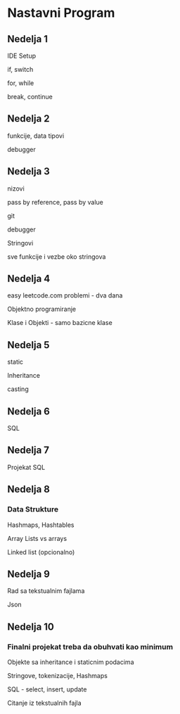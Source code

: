 # Nastavni Program 

## Nedelja 1
IDE Setup

if, switch

for, while 

break, continue

## Nedelja 2
funkcije, data tipovi

debugger

## Nedelja 3

nizovi

pass by reference, pass by value

git

debugger 

Stringovi 

sve funkcije i vezbe oko stringova

## Nedelja 4

easy leetcode.com problemi - dva dana

Objektno programiranje

Klase i Objekti - samo bazicne klase

## Nedelja 5

static 

Inheritance

casting

## Nedelja 6

SQL

## Nedelja 7

Projekat SQL 

## Nedelja 8 
### Data Strukture
Hashmaps, Hashtables

Array Lists vs arrays

Linked list (opcionalno)

## Nedelja 9
Rad sa tekstualnim fajlama

Json

## Nedelja 10

### Finalni projekat treba da obuhvati kao minimum
Objekte sa inheritance i staticnim podacima

Stringove, tokenizacije, Hashmaps

SQL - select, insert, update

Citanje iz tekstualnih fajla 


